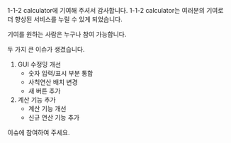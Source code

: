 1-1-2 calculator에 기여해 주셔서 감사합니다.
1-1-2 calculator는 여러분의 기여로 더 향상된 서비스를 누릴 수 있게 되었습니다.

기여를 원하는 사람은 누구나 참여 가능합니다.

두 가지 큰 이슈가 생겼습니다.
1. GUI 수정밍 개선 
    - 숫자 입력/표시 부분 통합
    - 사칙연산 배치 변경
    - 새 버튼 추가
2. 계산 기능 추가
    - 계산 기능 개선
    - 신규 연산 기능 추가

이슈에 참여하여 주세요.

